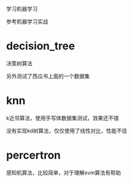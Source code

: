 学习机器学习


参考机器学习实战

# decision_tree

决策树算法

另外测试了西瓜书上面的一个数据集

# knn

k近邻算法，使用手写体数据集测试，效果还不错

没有实现kd树算法，仅仅使用了线性对比，性能不佳

# percertron

感知机算法，比较简单，对于理解svm算法有帮助



